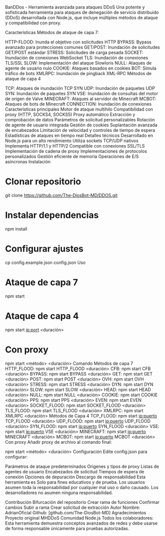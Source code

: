 BanDDos - Herramienta avanzada para ataques DDoS
Una potente y sofisticada herramienta para ataques de denegación de servicio distribuido (DDoS) desarrollada con Node.js, que incluye múltiples métodos de ataque y compatibilidad con proxy.

Características
Métodos de ataque de capa 7:

HTTP-FLOOD: Inunda el objetivo con solicitudes HTTP
BYPASS: Bypass avanzado para protecciones comunes
GET/POST: Inundación de solicitudes GET/POST estándar
STRESS: Solicitudes de carga pesada
SOCKET: Inundación de conexiones WebSocket
TLS: Inundación de conexiones TLS/SSL
SLOW: Implementación del ataque Slowloris
NULL: Ataques de agente de usuario nulo
COOKIE: Ataques basados ​​en cookies
BOT: Simula tráfico de bots
XMLRPC: Inundación de pingback XML-RPC
Métodos de ataque de capa 4

TCP: Ataques de inundación TCP SYN
UDP: Inundación de paquetes UDP
SYN: Inundación de paquetes SYN
VSE: Inundación de consultas del motor de origen de Valve
MINECRAFT: Ataques al servidor de Minecraft
MCBOT: Ataques de bots de Minecraft
CONNECTION: Inundación de conexiones
Características principales
Motor de ataque multihilo
Compatibilidad con proxy (HTTP, SOCKS4, SOCKS5)
Proxy automático Extracción y comprobación de datos
Parámetros de solicitud personalizables
Rotación de agente de usuario integrada
Gestión de cookies
Suplantación avanzada de encabezados
Limitación de velocidad y controles de tiempo de espera
Estadísticas de ataques en tiempo real
Detalles técnicos
Desarrollado en Node.js para un alto rendimiento
Utiliza sockets TCP/UDP nativos
Implementa HTTP/1.1 y HTTP/2
Compatible con conexiones SSL/TLS
Implementación de cadena de proxy
Implementaciones de protocolos personalizados
Gestión eficiente de memoria
Operaciones de E/S asíncronas
Instalación
# Clonar repositorio
git clone https://github.com/The-DiosBot-MD/DDOS.git

# Instalar dependencias
npm install

# Configurar ajustes
cp config.example.json config.json
Uso
# Ataque de capa 7
npm start <url> <method> <threads> <duration>

# Ataque de capa 4
npm start <ip:port> <method> <threads> <duración>

# Con proxy
npm start <destino> <método> <hilos> <duración> <archivo proxy>
Comando
Métodos de capa 7
HTTP_FLOOD: npm start <url> HTTP_FLOOD <hilos> <duración>
CFB: npm start <url> CFB <hilos> <duración>
BYPASS: npm start <url> BYPASS <hilos> <duración>
GET: npm start <url> GET <hilos> <duración>
POST: npm start <url> POST <hilos> <duración>
OVH: npm start <url> OVH <hilos> <duración>
STRESS: npm start <url> STRESS <hilos> <duración>
DYN: npm start <url> DYN <hilos> <duración>
SLOW: npm start <url> SLOW <hilos> <duración>
HEAD: npm start <url> HEAD <hilos> <duración>
NULL: npm start <url> NULL <hilos> <duración>
COOKIE: npm start <url> COOKIE <hilos> <duración>
PPS: npm start <url> PPS <hilos> <duración>
EVEN: npm start <url> EVEN <hilos> <duración>
SOCKET_FLOOD: npm start <url> SOCKET_FLOOD <hilos> <duración>
TLS_FLOOD: npm start <url> TLS_FLOOD <hilos> <duración>
XMLRPC: npm start <url> XMLRPC <hilos> <duración>
Métodos de Capa 4
TCP_FLOOD: npm start <ip:puerto> TCP_FLOOD <hilos> <duración>
UDP_FLOOD: npm start <ip:puerto> UDP_FLOOD <hilos> <duración>
SYN_FLOOD: npm start <ip:puerto> SYN_FLOOD <hilos> <duración>
VSE: npm start <ip:puerto> VSE <hilos> <duración>
MINECRAFT: npm start <ip:puerto> MINECRAFT <hilos> <duración>
MCBOT: npm start <ip:puerto> MCBOT <hilos> <duración>
Con proxy
Añadir proxy de archivo al comando final:

npm start <objetivo> <método> <hilos> <duración> <archivo-proxy>
Configuración
Edite config.json para configurar:

Parámetros de ataque predeterminados
Origenes y tipos de proxy
Listas de agentes de usuario
Encabezados de solicitud
Tiempos de espera de conexión
Opciones de depuración
Descargo de responsabilidad
Esta herramienta es Solo para fines educativos y de prueba. Los usuarios asumen toda la responsabilidad por cualquier mal uso o daño causado. Los desarrolladores no asumen ninguna responsabilidad.

Contribución
Bifurcación del repositorio
Crear rama de funciones
Confirmar cambios
Subir a rama
Crear solicitud de extracción
Autor
Nombre: AdrianOficial
Github: [github.com/The-DiosBot-MD]
Agradecimientos
Proyecto original MHDDoS
Comunidad Node.js
Todos los colaboradores: Esta herramienta demuestra conceptos avanzados de redes y debe usarse de forma responsable únicamente para pruebas autorizadas.
